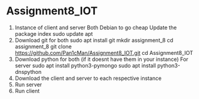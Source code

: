 # Assignment8_IOT

1. Instance of client and server
   Both Debian to go cheap
   Update the package index 
      sudo update apt
2. Download git for both
  sudo apt install git
  mkdir assignment_8
  cd assignment_8
  git clone https://github.com/Pan1cMan/Assignment8_IOT.git
  cd Assignment8_IOT
3. Download python for both (if it doesnt have them in your instance)
  For server
    sudo apt install python3-pymongo
    sudo apt install python3-dnspython
4. Download the client and server to each respective instance
5. Run server
6. Run client
